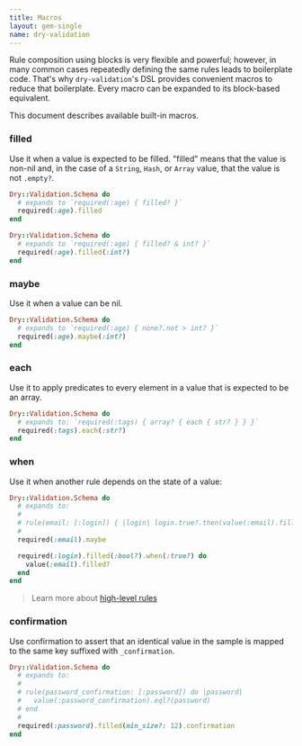 ```yaml
---
title: Macros
layout: gem-single
name: dry-validation
---
```


Rule composition using blocks is very flexible and powerful; however, in many common cases repeatedly defining the same rules leads to boilerplate code. That's why `dry-validation`'s DSL provides convenient macros to reduce that boilerplate. Every macro can be expanded to its block-based equivalent.

This document describes available built-in macros.

### filled

Use it when a value is expected to be filled. "filled" means that the value is non-nil and, in the case of a `String`, `Hash`, or `Array` value, that the value is not `.empty?`.

``` ruby
Dry::Validation.Schema do
  # expands to `required(:age) { filled? }`
  required(:age).filled
end
```

``` ruby
Dry::Validation.Schema do
  # expands to `required(:age) { filled? & int? }`
  required(:age).filled(:int?)
end
```

### maybe

Use it when a value can be nil.

``` ruby
Dry::Validation.Schema do
  # expands to `required(:age) { none?.not > int? }`
  required(:age).maybe(:int?)
end
```

### each

Use it to apply predicates to every element in a value that is expected to be an array.

``` ruby
Dry::Validation.Schema do
  # expands to: `required(:tags) { array? { each { str? } } }`
  required(:tags).each(:str?)
end
```

### when

Use it when another rule depends on the state of a value:

``` ruby
Dry::Validation.Schema do
  # expands to:
  #
  # rule(email: [:login]) { |login| login.true?.then(value(:email).filled?) }
  #
  required(:email).maybe

  required(:login).filled(:bool?).when(:true?) do
    value(:email).filled?
  end
end
```

> Learn more about [high-level rules](/gems/dry-validation/0.13/high-level-rules)

### confirmation

Use confirmation to assert that an identical value in the sample is mapped to the same key suffixed with `_confirmation`.

``` ruby
Dry::Validation.Schema do
  # expands to:
  #
  # rule(password_confirmation: [:password]) do |password|
  #   value(:password_confirmation).eql?(password)
  # end
  #
  required(:password).filled(min_size?: 12).confirmation
end
```

